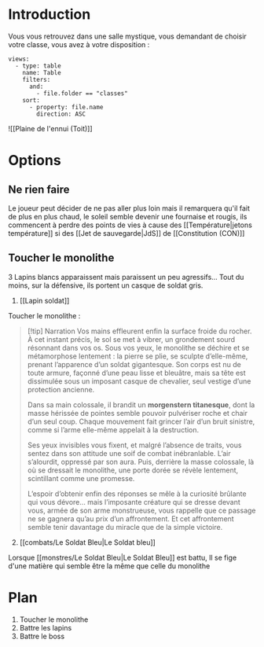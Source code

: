 

# Introduction

Vous vous retrouvez dans une salle mystique, vous demandant de choisir votre classe, vous avez à votre disposition : 

```base
views:
  - type: table
    name: Table
    filters:
      and:
        - file.folder == "classes"
    sort:
      - property: file.name
        direction: ASC

```


![[Plaine de l'ennui (Toit)]]

# Options

## Ne rien faire

Le joueur peut décider de ne pas aller plus loin mais il remarquera qu'il fait de plus en plus chaud, le soleil semble devenir une fournaise et rougis, ils commencent à perdre des points de vies à cause des [[Température|jetons température]] si des [[Jet de sauvegarde|JdS]] de [[Constitution (CON)]]

## Toucher le monolithe

3 Lapins blancs apparaissent mais paraissent un peu agressifs… Tout du moins, sur la défensive, ils portent un casque de soldat gris.

1. [[Lapin soldat]]

Toucher le monolithe : 

> [!tip] Narration
> Vos mains effleurent enfin la surface froide du rocher. À cet instant précis, le sol se met à vibrer, un grondement sourd résonnant dans vos os. Sous vos yeux, le monolithe se déchire et se métamorphose lentement : la pierre se plie, se sculpte d’elle-même, prenant l’apparence d’un soldat gigantesque. Son corps est nu de toute armure, façonné d’une peau lisse et bleuâtre, mais sa tête est dissimulée sous un imposant casque de chevalier, seul vestige d’une protection ancienne.
>
> Dans sa main colossale, il brandit un **morgenstern titanesque**, dont la masse hérissée de pointes semble pouvoir pulvériser roche et chair d’un seul coup. Chaque mouvement fait grincer l’air d’un bruit sinistre, comme si l’arme elle-même appelait à la destruction.
>
> Ses yeux invisibles vous fixent, et malgré l’absence de traits, vous sentez dans son attitude une soif de combat inébranlable. L’air s’alourdit, oppressé par son aura. Puis, derrière la masse colossale, là où se dressait le monolithe, une porte dorée se révèle lentement, scintillant comme une promesse.
>
> L’espoir d’obtenir enfin des réponses se mêle à la curiosité brûlante qui vous dévore… mais l’imposante créature qui se dresse devant vous, armée de son arme monstrueuse, vous rappelle que ce passage ne se gagnera qu’au prix d’un affrontement. Et cet affrontement semble tenir davantage du miracle que de la simple victoire.

2. [[combats/Le Soldat Bleu|Le Soldat bleu]]

Lorsque [[monstres/Le Soldat Bleu|Le Soldat Bleu]] est battu, Il se fige d'une matière qui semble être la même que celle du monolithe

# Plan

1. Toucher le monolithe
2. Battre les lapins
3. Battre le boss